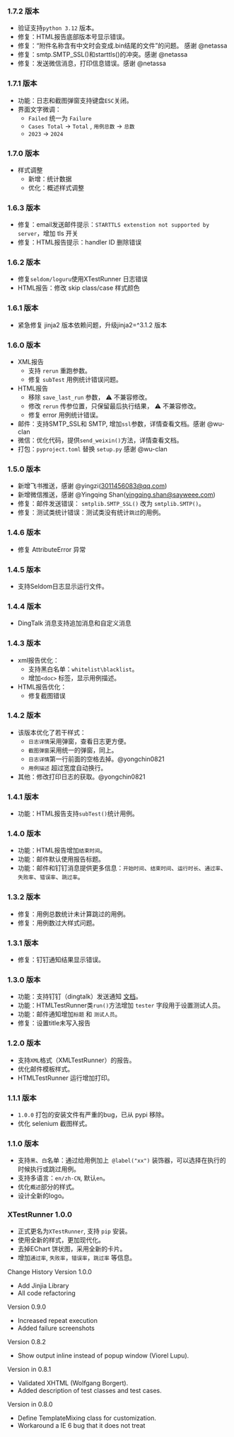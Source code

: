 ### 1.7.2 版本

* 验证支持`python 3.12` 版本。
* 修复：HTML报告底部版本号显示错误。
* 修复：“附件名称含有中文时会变成.bin结尾的文件”的问题。 感谢 @netassa
* 修复：smtp.SMTP_SSL()和starttls()的冲突。感谢 @netassa
* 修复：发送微信消息，打印信息错误。感谢 @netassa

### 1.7.1 版本

* 功能：日志和截图弹窗支持键盘`ESC`关闭。
* 界面文字微调：
    * `Failed` 统一为 `Failure`
    * `Cases Total` -> `Total` , `用例总数` -> `总数`
    * `2023` -> `2024`

### 1.7.0 版本

* 样式调整
    * 新增：统计数据
    * 优化：概述样式调整

### 1.6.3 版本

* 修复：email发送邮件提示：`STARTTLS extenstion not supported by server`，增加 tls 开关
* 修复：HTML报告提示：handler ID 删除错误

### 1.6.2 版本

* 修复`seldom/loguru`使用XTestRunner 日志错误
* HTML报告：修改 skip class/case 样式颜色

### 1.6.1 版本

* 紧急修复 jinja2 版本依赖问题，升级jinja2=^3.1.2 版本

### 1.6.0 版本

* XML报告
    * 支持 `rerun` 重跑参数。
    * 修复 `subTest` 用例统计错误问题。
* HTML报告
    * 移除 `save_last_run` 参数， ⚠️ 不兼容修改。
    * 修改 `rerun` 传参位置，只保留最后执行结果， ⚠️ 不兼容修改。
    * 修复 error 用例统计错误。
* 邮件：支持SMTP_SSL和 SMTP, 增加`ssl`参数，详情查看文档。感谢 @wu-clan
* 微信：优化代码，提供`send_weixin()`方法，详情查看文档。
* 打包：`pyproject.toml` 替换 `setup.py` 感谢 @wu-clan

### 1.5.0 版本

* 新增飞书推送，感谢 @yingzi(3011456083@qq.com)
* 新增微信推送，感谢 @Yingqing Shan(yingqing.shan@sayweee.com)
* 修复：邮件发送错误： `smtplib.SMTP_SSL()` 改为 `smtplib.SMTP()`。
* 修复：测试类统计错误：测试类没有统计`跳过`的用例。

### 1.4.6 版本

* 修复 AttributeError 异常

### 1.4.5 版本

* 支持Seldom日志显示运行文件。

### 1.4.4 版本

* DingTalk 消息支持追加消息和自定义消息

### 1.4.3 版本

* xml报告优化：
    * 支持黑白名单：`whitelist\blacklist`。
    * 增加`<doc>` 标签，显示用例描述。
* HTML报告优化：
    * 修复截图错误

### 1.4.2 版本

* 该版本优化了若干样式：
    * `日志详情`采用弹窗，查看日志更方便。
    * `截图弹窗`采用统一的弹窗，同上。
    * `日志详情`第一行前面的空格去掉。@yongchin0821
    * `用例描述` 超过宽度自动换行。
* 其他：修改打印日志的获取。@yongchin0821

### 1.4.1 版本

* 功能：HTML报告支持`subTest()`统计用例。

### 1.4.0 版本

* 功能：HTML报告增加`结束时间`。
* 功能：邮件默认使用报告标题。
* 功能：邮件和钉钉消息提供更多信息：`开始时间`、`结束时间`、`运行时长`、`通过率`、`失败率`、`错误率`、`跳过率`。

### 1.3.2 版本

* 修复：用例总数统计未计算跳过的用例。
* 修复：用例数过大样式问题。

### 1.3.1 版本

* 修复：钉钉通知结果显示错误。

### 1.3.0 版本

* 功能：支持钉钉（dingtalk）发送通知 [文档](./docs/send_notice.md)。
* 功能：HTMLTestRunner类`run()`方法增加 `tester` 字段用于设置测试人员。
* 功能：邮件通知增加`标题` 和 `测试人员`。
* 修复：设置title未写入报告

### 1.2.0 版本

* 支持`XML`格式（XMLTestRunner）的报告。
* 优化邮件模板样式。
* HTMLTestRunner 运行增加打印。

### 1.1.1 版本

* `1.0.0` 打包的安装文件有严重的bug，已从 pypi 移除。
* 优化 selenium 截图样式。

### 1.1.0 版本

* 支持`黑`、`白`名单：通过给用例加上` @label("xx")` 装饰器，可以选择在执行的时候执行或跳过用例。
* 支持多语言：`en/zh-CN`, 默认`en`。
* 优化`概述`部分的样式。
* 设计全新的logo。

### XTestRunner 1.0.0

* 正式更名为`XTestRunner`, 支持 `pip` 安装。
* 使用全新的样式，更加现代化。
* 去掉EChart 饼状图，采用全新的卡片。
* 增加`通过率`, `失败率`，`错误率`，`跳过率` 等信息。

Change History
Version 1.0.0

* Add Jinjia Library
* All code refactoring

Version 0.9.0

* Increased repeat execution
* Added failure screenshots

Version 0.8.2

* Show output inline instead of popup window (Viorel Lupu).

Version in 0.8.1

* Validated XHTML (Wolfgang Borgert).
* Added description of test classes and test cases.

Version in 0.8.0

* Define TemplateMixing class for customization.
* Workaround a IE 6 bug that it does not treat <script> block as CDATA.

Version in 0.7.1

* Back port to Python 2.3 (Frank Horowitz).
* Fix missing scroll bars in detail log (Podi).